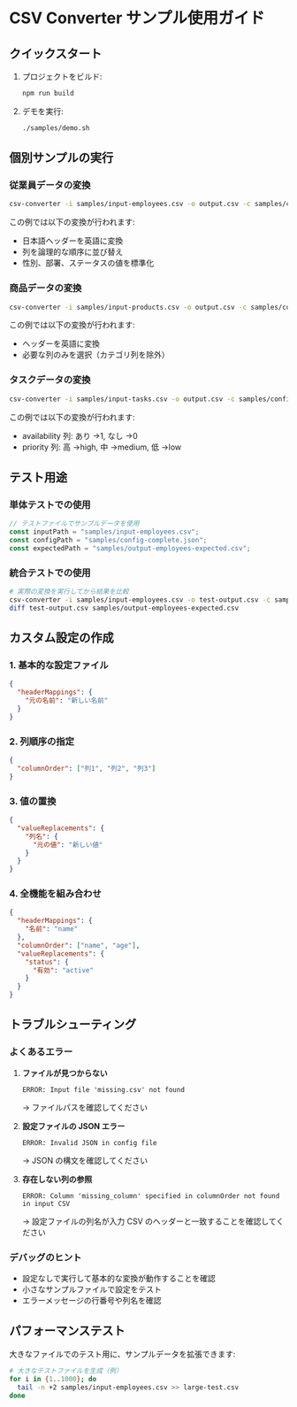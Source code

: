 # CSV Converter サンプル使用ガイド

## クイックスタート

1. プロジェクトをビルド:

   ```bash
   npm run build
   ```

2. デモを実行:
   ```bash
   ./samples/demo.sh
   ```

## 個別サンプルの実行

### 従業員データの変換

```bash
csv-converter -i samples/input-employees.csv -o output.csv -c samples/config-complete.json
```

この例では以下の変換が行われます:

- 日本語ヘッダーを英語に変換
- 列を論理的な順序に並び替え
- 性別、部署、ステータスの値を標準化

### 商品データの変換

```bash
csv-converter -i samples/input-products.csv -o output.csv -c samples/config-simple.json
```

この例では以下の変換が行われます:

- ヘッダーを英語に変換
- 必要な列のみを選択（カテゴリ列を除外）

### タスクデータの変換

```bash
csv-converter -i samples/input-tasks.csv -o output.csv -c samples/config-value-replacement.json
```

この例では以下の変換が行われます:

- availability 列: あり →1, なし →0
- priority 列: 高 →high, 中 →medium, 低 →low

## テスト用途

### 単体テストでの使用

```javascript
// テストファイルでサンプルデータを使用
const inputPath = "samples/input-employees.csv";
const configPath = "samples/config-complete.json";
const expectedPath = "samples/output-employees-expected.csv";
```

### 統合テストでの使用

```bash
# 実際の変換を実行してから結果を比較
csv-converter -i samples/input-employees.csv -o test-output.csv -c samples/config-complete.json
diff test-output.csv samples/output-employees-expected.csv
```

## カスタム設定の作成

### 1. 基本的な設定ファイル

```json
{
  "headerMappings": {
    "元の名前": "新しい名前"
  }
}
```

### 2. 列順序の指定

```json
{
  "columnOrder": ["列1", "列2", "列3"]
}
```

### 3. 値の置換

```json
{
  "valueReplacements": {
    "列名": {
      "元の値": "新しい値"
    }
  }
}
```

### 4. 全機能を組み合わせ

```json
{
  "headerMappings": {
    "名前": "name"
  },
  "columnOrder": ["name", "age"],
  "valueReplacements": {
    "status": {
      "有効": "active"
    }
  }
}
```

## トラブルシューティング

### よくあるエラー

1. **ファイルが見つからない**

   ```
   ERROR: Input file 'missing.csv' not found
   ```

   → ファイルパスを確認してください

2. **設定ファイルの JSON エラー**

   ```
   ERROR: Invalid JSON in config file
   ```

   → JSON の構文を確認してください

3. **存在しない列の参照**
   ```
   ERROR: Column 'missing_column' specified in columnOrder not found in input CSV
   ```
   → 設定ファイルの列名が入力 CSV のヘッダーと一致することを確認してください

### デバッグのヒント

- 設定なしで実行して基本的な変換が動作することを確認
- 小さなサンプルファイルで設定をテスト
- エラーメッセージの行番号や列名を確認

## パフォーマンステスト

大きなファイルでのテスト用に、サンプルデータを拡張できます:

```bash
# 大きなテストファイルを生成（例）
for i in {1..1000}; do
  tail -n +2 samples/input-employees.csv >> large-test.csv
done
```
